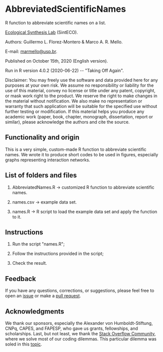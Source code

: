 # AbbreviatedScientificNames

R function to abbreviate scientific names on a list.

[Ecological Synthesis Lab](https://marcomellolab.wordpress.com) (SintECO).

Authors: Guillermo L. Florez-Montero & Marco A. R. Mello.

E-mail: marmello@usp.br. 

Published on October 15th, 2020 (English version).

Run in R version 4.0.2 (2020-06-22) -- "Taking Off Again".

Disclaimer: You may freely use the software and data provided here for any purposes at your own risk. We assume no responsibility or liability for the use of this material, convey no license or title under any patent, copyright, or mask work right to the product. We reserve the right to make changes in the material without notification. We also make no representation or warranty that such application will be suitable for the specified use without further testing or modification. If this material helps you produce any academic work (paper, book, chapter, monograph, dissertation, report or similar), please acknowledge the authors and cite the source.


## Functionality and origin

This is a very simple, custom-made R function to abbreviate scientific names. We wrote it to produce short codes to be used in figures, especially graphs representing interaction networks.


## List of folders and files

1. AbbreviatedNames.R -> customized R function to abbreviate scientific names.

2. names.csv -> example data set.

3. names.R -> R script to load the example data set and apply the function to it.


## Instructions

1. Run the script "names.R";

2. Follow the instructions provided in the script;

3. Check the result.


## Feedback

If you have any questions, corrections, or suggestions, please feel free to open an [issue](https://github.com/marmello77/AbbreviatedScientificNames/issues) or make a [pull request](https://github.com/marmello77/AbbreviatedScientificNames/pulls).


## Acknowledgments

We thank our sponsors, especially the Alexander von Humboldt-Stiftung, CNPq, CAPES, and FAPESP, who gave us grants, fellowships, and scholarships. Last, but not least, we thank the [Stack Overflow Community](https://stackoverflow.com), where we solve most of our coding dilemmas. This particular dilemma was soled in this [topic](https://stackoverflow.com/questions/64371998/function-to-abbreviate-scientific-names).

